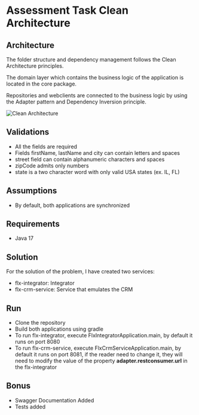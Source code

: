 # Assessment Task Clean Architecture

## Architecture

The folder structure and dependency management follows the Clean Architecture principles.

The domain layer which contains the business logic of the application is located in the core package.

Repositories and webclients are connected to the business logic by using the Adapter pattern and Dependency Inversion principle.

![Clean Architecture](https://miro.medium.com/max/1400/1*ZdlHz8B0-qu9Y-QO3AXR_w.png)

## Validations
* All the fields are required
* Fields firstName, lastName and city can contain letters and spaces
* street field can contain alphanumeric characters and spaces
* zipCode admits only numbers
* state is a two character word with only valid USA states (ex. IL, FL)

## Assumptions
* By default, both applications are synchronized

## Requirements
* Java 17

## Solution

For the solution of the problem, I have created two services:
* flx-integrator: Integrator
* flx-crm-service: Service that emulates the CRM

## Run

* Clone the repository
* Build both applications using gradle
* To run flx-integrator, execute FlxIntegratorApplication.main, by default it runs on port 8080
* To run flx-crm-service, execute FlxCrmServiceApplication.main, by default it runs on port 8081, if the reader need to change it, they will need to modify the value of the property **adapter.restconsumer.url** in the flx-integrator



## Bonus

* Swagger Documentation Added
* Tests added



